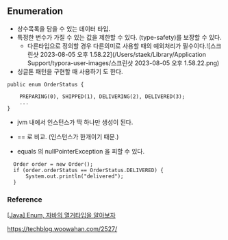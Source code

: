 ## Enumeration



- 상수목록을 담을 수 있는 데이터 타입.
- 특정한 변수가 가질 수 있는 값을 제한할 수 있다. (type-safety)를 보장할 수 있다.
  - 다른타입으로 정의할 경우 다른의미로 사용할 때의 예외처리가 필수이다.![스크린샷 2023-08-05 오후 1.58.22](/Users/staek/Library/Application Support/typora-user-images/스크린샷 2023-08-05 오후 1.58.22.png)
- 싱글톤 패턴을 구현할 때 사용하기 도 한다.



~~~
public enum OrderStatus {

    PREPARING(0), SHIPPED(1), DELIVERING(2), DELIVERED(3);
    ...
}
~~~

- jvm 내에서 인스턴스가 딱 하나만 생성이 된다.



- == 로 비교. (인스턴스가 한개이기 때문.)
- equals 의 nullPointerException 을 피할 수 있다.

~~~
  Order order = new Order();
  if (order.orderStatus == OrderStatus.DELIVERED) {
      System.out.println("delivered");
  }
~~~





### Reference

[[Java\] Enum, 자바의 열거타입을 알아보자](https://scshim.tistory.com/253)

https://techblog.woowahan.com/2527/